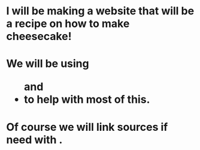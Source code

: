 # I will be making a website that will be a recipe on how to make cheesecake!
# We will be using <ul> and <li> to help with most of this.
# Of course we will link sources if need with <href>.
